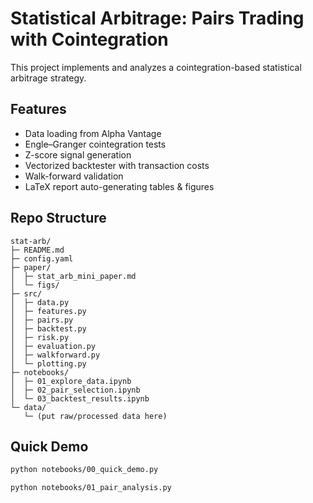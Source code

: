 # Statistical Arbitrage: Pairs Trading with Cointegration

This project implements and analyzes a cointegration-based statistical arbitrage strategy.

## Features
- Data loading from Alpha Vantage
- Engle–Granger cointegration tests
- Z-score signal generation
- Vectorized backtester with transaction costs
- Walk-forward validation
- LaTeX report auto-generating tables & figures

## Repo Structure
```
stat-arb/
├─ README.md
├─ config.yaml
├─ paper/
│  ├─ stat_arb_mini_paper.md
│  └─ figs/
├─ src/
│  ├─ data.py
│  ├─ features.py
│  ├─ pairs.py
│  ├─ backtest.py
│  ├─ risk.py
│  ├─ evaluation.py
│  ├─ walkforward.py
│  └─ plotting.py
├─ notebooks/
│  ├─ 01_explore_data.ipynb
│  ├─ 02_pair_selection.ipynb
│  └─ 03_backtest_results.ipynb
└─ data/
   └─ (put raw/processed data here)
```

## Quick Demo
```bash
python notebooks/00_quick_demo.py

python notebooks/01_pair_analysis.py
